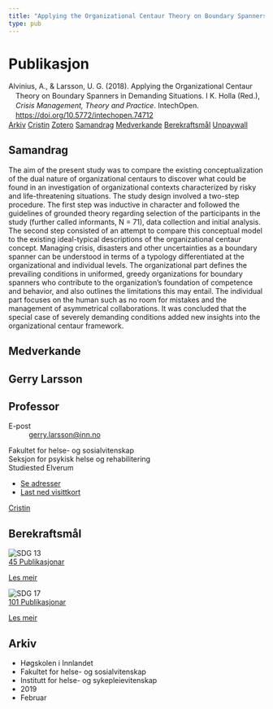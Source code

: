 ```yaml
---
title: "Applying the Organizational Centaur Theory on Boundary Spanners in Demanding Situations"
type: pub
---
```

<h1>Publikasjon</h1>
<article id="csl-bib-container-CLHL8GBP" class="csl-bib-container">
  <div class="csl-bib-body" style="line-height: 1.35; padding-left: 1em; text-indent:-1em;">
  <div class="csl-entry">Alvinius, A., &amp; Larsson, U. G. (2018). Applying the Organizational Centaur Theory on Boundary Spanners in Demanding Situations. I K. Holla (Red.), <i>Crisis Management, Theory and Practice</i>. IntechOpen. <a href="https://doi.org/10.5772/intechopen.74712">https://doi.org/10.5772/intechopen.74712</a></div>
</div>
  <div class="csl-bib-buttons">
    <a href="#taxonomy-article-CLHL8GBP" class="csl-bib-button">Arkiv</a>
    <a href="https://app.cristin.no/results/show.jsf?id=1676922" alt="Cristin URL" class="csl-bib-button">Cristin</a>
    <a href="http://zotero.org/groups/5022929/items/CLHL8GBP" alt="Zotero URL" class="csl-bib-button">Zotero</a>
    <a href="#abstract-article-CLHL8GBP" class="csl-bib-button">Samandrag</a>
    <a href="#contributors-article-CLHL8GBP" class="csl-bib-button">Medverkande</a>
    <a href="#sdg-article-CLHL8GBP" class="csl-bib-button">Berekraftsmål</a>
    <a href="https://www.intechopen.com/citation-pdf-url/59671" class="csl-bib-button">Unpaywall</a>
  </div>
  <div id="csl-bib-meta-container-CLHL8GBP"></div>
</article>
<div id="csl-bib-meta-CLHL8GBP" class="csl-bib-meta">
  <article id="abstract-article-CLHL8GBP" class="abstract-article">
    <h1>Samandrag</h1>
    The aim of the present study was to compare the existing conceptualization of the dual nature of organizational centaurs to discover what could be found in an investigation of organizational contexts characterized by risky and life-threatening situations. The study design involved a two-step procedure. The first step was inductive in character and followed the guidelines of grounded theory regarding selection of the participants in the study (further called informants, N = 71), data collection and initial analysis. The second step consisted of an attempt to compare this conceptual model to the existing ideal-typical descriptions of the organizational centaur concept. Managing crisis, disasters and other uncertainties as a boundary spanner can be understood in terms of a typology differentiated at the organizational and individual levels. The organizational part defines the prevailing conditions in uniformed, greedy organizations for boundary spanners who contribute to the organization’s foundation of competence and behavior, and also outlines the limitations this may entail. The individual part focuses on the human such as no room for mistakes and the management of asymmetrical collaborations. It was concluded that the special case of severely demanding conditions added new insights into the organizational centaur framework.
  </article>
  <article id="contributors-article-CLHL8GBP" class="contributors-article">
    <h1>Medverkande</h1>
    <div class="personas">
<div class="vrtx-hinn-person-card">
<div class="photo">
<i class="lar la-user-circle missing-person"></i>
</div>
<div class="info">
<hgroup><h1>Gerry Larsson</h1>
<h2>Professor</h2>
</hgroup><dl>
<dt>E-post</dt>
<dd>
<a href="mailto:gerry.larsson@inn.no">gerry.larsson@inn.no</a>
</dd>
</dl>
<p>
Fakultet for helse- og sosialvitenskap<br>
Seksjon for psykisk helse og rehabilitering<br>
Studiested Elverum
</p>
<ul class="vrtx-hinn-links">
<li><a href="https://www.inn.no/finn-en-ansatt/gerry-larsson.html#vrtx-hinn-addresses">Se adresser</a></li>
<li><a href="https://www.inn.no/finn-en-ansatt/gerry-larsson.html?vrtx=vcf">Last ned visittkort</a></li>
</ul>
</div>
</div>
<a href="https://app.cristin.no/persons/show.jsf?id=50941" alt="Cristin URL" class="personas-cristin">Cristin</a>
</div>
  </article>
  <article id="sdg-article-CLHL8GBP" class="sdg-article">
    <h1>Berekraftsmål</h1>
    <div class="sdg-container"><div id="sdg13" class="sdg">
<img src="{{< params subfolder >}}images/sdg/sdg13_no.png" class="image" alt="SDG 13">
<div class="sdg-overlay">
<a href="{{< params subfolder >}}no/archive/?sdg=13#archive" class="sdg-publication-count"><span>45</span> Publikasjonar</a>
<p><a href="https://www.fn.no/om-fn/fns-baerekraftsmaal/stoppe-klimaendringene?lang=nno-NO" class="sdg-read-more">Les meir</a></p>
</div>
</div> <div id="sdg17" class="sdg">
<img src="{{< params subfolder >}}images/sdg/sdg17_no.png" class="image" alt="SDG 17">
<div class="sdg-overlay">
<a href="{{< params subfolder >}}no/archive/?sdg=17#archive" class="sdg-publication-count"><span>101</span> Publikasjonar</a>
<p><a href="https://www.fn.no/om-fn/fns-baerekraftsmaal/samarbeid-for-aa-naa-maalene?lang=nno-NO" class="sdg-read-more">Les meir</a></p>
</div>
</div></div>
  </article>
  <article id="taxonomy-article-CLHL8GBP" class="taxonomy-article">
    <h1>Arkiv</h1>
    <ul>
      <li>Høgskolen i Innlandet</li>
      <li>Fakultet for helse- og sosialvitenskap</li>
      <li>Institutt for helse- og sykepleievitenskap</li>
      <li>2019</li>
      <li>Februar</li>
    </ul>
  </article>
</div>
